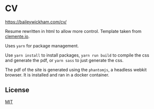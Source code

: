 # CV

https://baileywickham.com/cv/

Resume rewritten in html to allow more control. Template taken from [clemente.io](https://clemente.io).

Uses `yarn` for package management. 

Use `yarn install` to install packages, `yarn run build` to compile the css and generate the pdf, or `yarn sass` to just generate the css.

The pdf of the site is generated using the `phantomjs`, a headless webkit browser. It is installed and ran in a docker container.

## License

[MIT](docs/LICENSE.txt)
